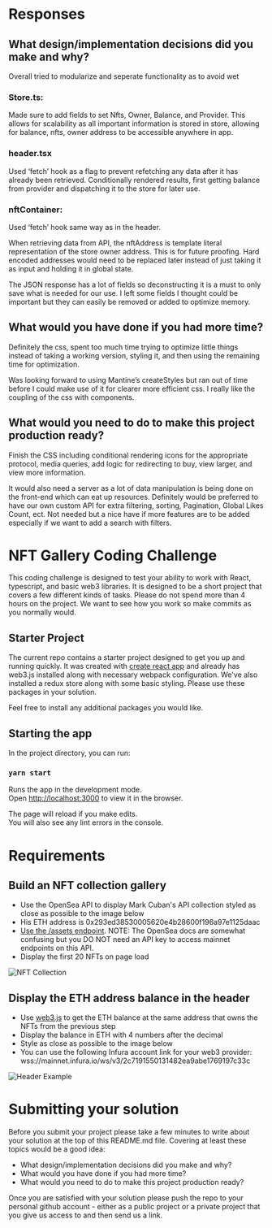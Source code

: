 # Responses
## What design/implementation decisions did you make and why? 
Overall tried to modularize and seperate functionality as to avoid wet
   ### Store.ts:  
Made sure to add fields to set Nfts, Owner, Balance, and Provider. This allows for scalability as all important information is stored in store, allowing for balance, nfts, owner address to be accessible anywhere in app.

###  header.tsx  
Used  ‘fetch’ hook as a flag to prevent refetching any data after it has already been retrieved. Conditionally rendered results, first getting balance from provider and dispatching it to the store for later use.


###  nftContainer: 
Used ‘fetch’ hook same way as in the header. 

When retrieving data from API, the nftAddress is template literal representation of the store owner address. This is for future proofing. Hard encoded addresses would need to be replaced later instead of just taking it as input and holding it in global state.

The JSON response has a lot of fields so deconstructing it is a must to only save what is needed for our use. I left some fields I thought could be important but they can easily be removed or added to optimize memory.


##  What would you have done if you had more time?
 
Definitely the css, spent too much time trying to optimize little things instead of taking a working version, styling it, and then using the remaining time for optimization.

Was looking forward to using Mantine’s createStyles but ran out of time before I could make use of it for clearer more efficient css. I really like the coupling of the css with components.


## What would you need to do to make this project production ready? 

Finish the CSS including conditional rendering icons for the appropriate protocol, media queries, add logic for redirecting to buy, view larger, and view more information.

It would also need a server as a lot of data manipulation is being done on the front-end which can eat up resources. Definitely would be preferred to have our own custom API for extra filtering, sorting, Pagination, Global Likes Count, ect. Not needed but a nice have if more features are to be added especially if we want to add a search with filters.











# NFT Gallery Coding Challenge

This coding challenge is designed to test your ability to work with React, typescript, and basic web3 libraries. It is designed to be a short project that covers a few different kinds of tasks. Please do not spend more than 4 hours on the project. We want to see how you work so make commits as you normally would. 

## Starter Project

The current repo contains a starter project designed to get you up and running quickly. It was created with [create react app](https://create-react-app.dev/) and already has web3.js installed along with necessary webpack configuration. We've also installed a redux store along with some basic styling. Please use these packages in your solution.

Feel free to install any additional packages you would like.

## Starting the app
In the project directory, you can run:

### `yarn start`

Runs the app in the development mode.\
Open [http://localhost:3000](http://localhost:3000) to view it in the browser.

The page will reload if you make edits.\
You will also see any lint errors in the console.

# Requirements

## Build an NFT collection gallery
- Use the OpenSea API to display Mark Cuban's API collection styled as close as possible to the image below
- His ETH address is 0x293ed38530005620e4b28600f196a97e1125daac
- [Use the /assets endpoint](https://docs.opensea.io/reference/getting-assets). NOTE: The OpenSea docs are somewhat confusing but you DO NOT need an API key to access mainnet endpoints on this API. 
- Display the first 20 NFTs on page load

![NFT Collection](https://i.postimg.cc/qRCB8sbq/Screen-Shot-2022-02-03-at-4-53-27-PM.png)

## Display the ETH address balance in the header
- Use [web3.js](https://web3js.readthedocs.io/en/v1.7.0/web3-eth.html) to get the ETH balance at the same address that owns the NFTs from the previous step
- Display the balance in ETH with 4 numbers after the decimal
- Style as close as possible to the image below
- You can use the following Infura account link for your web3 provider: wss://mainnet.infura.io/ws/v3/2c7191550131482ea9abe1769197c33c

![Header Example](https://i.postimg.cc/BQBFsdCs/Screen-Shot-2022-02-04-at-3-48-05-PM.png)

# Submitting your solution

Before you submit your project please take a few minutes to write about your solution at the top of this README.md file. Covering at least these topics would be a good idea: 

- What design/implementation decisions did you make and why? 
- What would you have done if you had more time? 
- What would you need to do to make this project production ready? 

Once you are satisfied with your solution please push the repo to your personal github account - either as a public project or a private project that you give us access to and then send us a link. 

